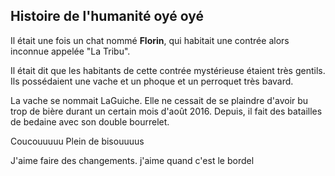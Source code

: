 ## Histoire de l'humanité oyé oyé

Il était une fois un chat nommé **Florin**, qui habitait une contrée alors inconnue appelée "La Tribu".

Il était dit que les habitants de cette contrée mystérieuse étaient très gentils. Ils possédaient une vache et un phoque et un perroquet très bavard.

La vache se nommait LaGuiche. Elle ne cessait de se plaindre d'avoir bu trop de bière durant un certain mois d'août 2016. Depuis, il fait des batailles de bedaine avec son double bourrelet.

Coucouuuuu Plein de bisouuuus

J'aime faire des changements. j'aime quand c'est le bordel
